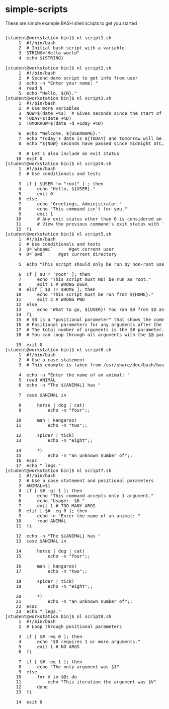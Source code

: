 # simple-scripts

These are simple example BASH shell scripts to get you started

<pre>

[student@workstation bin]$ nl script1.sh 
     1	#!/bin/bash      
     2	# Initial bash script with a variable
     3	STRING="Hello world"
     4	echo ${STRING}
       
[student@workstation bin]$ nl script2.sh 
     1	#!/bin/bash
     2	# Second demo script to get info from user
     3	echo -n "Enter your name: "
     4	read N
     5	echo "Hello, ${N}."
[student@workstation bin]$ nl script3.sh 
     1	#!/bin/bash
     2	# Use more variables
     3	NOW=$(date +%s)  # Gives seconds since the start of UNIX time
     4	TODAY=$(date +%D) 
     5	TOMORROW=$(date -d +1day +%D)
       
     6	echo "Welcome, ${USERNAME}."
     7	echo "Today's date is ${TODAY} and tomorrow will be ${TOMORROW}."
     8	echo "${NOW} seconds have passed since midnight UTC, Jan 1, 1970."
       
     9	# Let's also include an exit status 
    10	exit 0
[student@workstation bin]$ nl script4.sh 
     1	#!/bin/bash       
     2	# Use conditionals and tests
       
     3	if [ $USER != "root" ] ; then 
     4		echo "Hello, ${USER}."
     5		exit 0
     6	else
     7		echo "Greetings, Administrator."
     8		echo "This command isn't for you."
     9		exit 1 
    10		# Any exit status other than 0 is considered an error 
    11		# View the previous command's exit status with `echo $?`
    12	fi
[student@workstation bin]$ nl script5.sh 
     1	#!/bin/bash
     2	# Use conditionals and tests
     3	U=`whoami`  	#get current user
     4	D=`pwd`		#get current directory
       
     5	echo "This script should only be run by non-root users from their home directory."
       
     6	if [ $U = 'root' ]; then
     7		echo "This script must NOT be run as root."
     8		exit 1 # WRONG USER
     9	elif [ $D != $HOME ]; then
    10		echo "This script must be run from ${HOME}."
    11		exit 2 # WRONG PWD
    12	else
    13		echo "What to go, ${USER}! You ran $0 from $D and followed instructions correctly."
    14	fi
    15	# $0 is a "positional parameter" that shows the command itself.
    16	# Positional parameters for any arguments after the command would be $1 $2 $3 and so on.
    17	# The total number of arguments is the $# parameter. 
    18	# You can loop through all arguments with the $@ parameter.
       
    19	exit 0
[student@workstation bin]$ nl script6.sh 
     1	#!/bin/bash       
     2	# Use a case statement
     3	# This example is taken from /usr/share/doc/bash/bashref.html
       
     4	echo -n "Enter the name of an animal: "
     5	read ANIMAL
     6	echo -n "The ${ANIMAL} has "
       
     7	case $ANIMAL in
       
     8		horse | dog | cat)
     9			echo -n "four";;
       
    10		man | kangaroo)
    11			echo -n "two";;
       
    12		spider | tick)
    13			echo -n "eight";;
       
    14		*)
    15			echo -n "an unknown number of";;
    16	esac
    17	echo " legs."
[student@workstation bin]$ nl script7.sh 
     1	#!/bin/bash
     2	# Use a case statement and positional parameters
     3	ANIMAL=$1
     4	if [ $# -gt 1 ]; then
     5		echo "This command accepts only 1 argument."
     6		echo "Usage:  $0 <ANIMAL>"
     7		exit 1 # TOO MANY ARGS
     8	elif [ $# -eq 0 ]; then
     9		echo -n "Enter the name of an animal: "
    10		read ANIMAL
    11	fi
       
    12	echo -n "The ${ANIMAL} has "
    13	case $ANIMAL in
       
    14		horse | dog | cat)
    15			echo -n "four";;
       
    16		man | kangaroo)
    17			echo -n "two";;
       
    18		spider | tick)
    19			echo -n "eight";;
       
    20		*)
    21			echo -n "an unknown number of";;
    22	esac
    23	echo " legs."
[student@workstation bin]$ nl script8.sh 
     1	#!/bin/bash
     2	# Loop through positional parameters
       
     3	if [ $# -eq 0 ]; then
     4		echo "$0 requires 1 or more arguments."
     5		exit 1 # NO ARGS
     6	fi
       
     7	if [ $# -eq 1 ]; then
     8		echo "The only argument was $1"
     9	else
    10		for V in $@; do
    11			echo "This iteration the argument was $V"
    12		done
    13	fi
       
    14	exit 0
       
     </pre>
